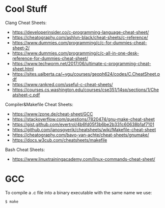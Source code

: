 # Cool Stuff

Clang Cheat Sheets:
- https://developerinsider.co/c-programming-language-cheat-sheet/
- https://cheatography.com/ashlyn-black/cheat-sheets/c-reference/
- https://www.dummies.com/programming/c/c-for-dummies-cheat-sheet-2/
- https://www.dummies.com/programming/c/c-all-in-one-desk-reference-for-dummies-cheat-sheet/
- https://www.techworm.net/2017/06/ultimate-c-programming-cheat-sheet.html
- https://sites.ualberta.ca/~ygu/courses/geoph624/codes/C.CheatSheet.pdf
- https://www.rankred.com/useful-c-cheat-sheets/
- https://courses.cs.washington.edu/courses/cse351/14sp/sections/1/Cheatsheet-c.pdf

Compiler&Makefile Cheat Sheets:
- https://www.lzone.de/cheat-sheet/GCC
- https://stackoverflow.com/questions/7820474/gnu-make-cheat-sheet
- https://gist.github.com/evertrol/4b6fd05f3b6be2b331c60638b1af7101
- https://github.com/janosgyerik/cheatsheets/wiki/Makefile-cheat-sheet
- https://cheatography.com/bavo-van-achte/cheat-sheets/gnumake/
- https://docs.w3cub.com/cheatsheets/makefile

Bash Cheat Sheets:
- https://www.linuxtrainingacademy.com/linux-commands-cheat-sheet/

# GCC

To compile a .c file into a binary executable with the same name we use:
```
$ make 
```